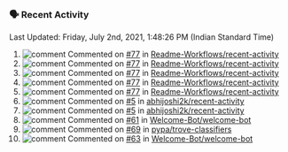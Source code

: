 ### 🗣 Recent Activity
<!--RECENT_ACTIVITY:last_update-->
Last Updated: Friday, July 2nd, 2021, 1:48:26 PM (Indian Standard Time)
<!--RECENT_ACTIVITY:last_update_end-->
<!--RECENT_ACTIVITY:start-->
1. ![comment] Commented on [#77](https://github.com/Readme-Workflows/recent-activity/pull/77#issuecomment-872811489) in [Readme-Workflows/recent-activity](https://github.com/Readme-Workflows/recent-activity)
2. ![comment] Commented on [#77](https://github.com/Readme-Workflows/recent-activity/pull/77#issuecomment-872801718) in [Readme-Workflows/recent-activity](https://github.com/Readme-Workflows/recent-activity)
3. ![comment] Commented on [#77](https://github.com/Readme-Workflows/recent-activity/pull/77#issuecomment-872801498) in [Readme-Workflows/recent-activity](https://github.com/Readme-Workflows/recent-activity)
4. ![comment] Commented on [#77](https://github.com/Readme-Workflows/recent-activity/pull/77#issuecomment-872799570) in [Readme-Workflows/recent-activity](https://github.com/Readme-Workflows/recent-activity)
5. ![comment] Commented on [#77](https://github.com/Readme-Workflows/recent-activity/pull/77#issuecomment-872798438) in [Readme-Workflows/recent-activity](https://github.com/Readme-Workflows/recent-activity)
6. ![comment] Commented on [#5](https://github.com/abhijoshi2k/recent-activity/pull/5#issuecomment-872762556) in [abhijoshi2k/recent-activity](https://github.com/abhijoshi2k/recent-activity)
7. ![comment] Commented on [#5](https://github.com/abhijoshi2k/recent-activity/pull/5#issuecomment-872690009) in [abhijoshi2k/recent-activity](https://github.com/abhijoshi2k/recent-activity)
8. ![comment] Commented on [#61](https://github.com/Welcome-Bot/welcome-bot/pull/61#issuecomment-872689155) in [Welcome-Bot/welcome-bot](https://github.com/Welcome-Bot/welcome-bot)
9. ![comment] Commented on [#69](https://github.com/pypa/trove-classifiers/pull/69#issuecomment-872670928) in [pypa/trove-classifiers](https://github.com/pypa/trove-classifiers)
10. ![comment] Commented on [#63](https://github.com/Welcome-Bot/welcome-bot/pull/63#issuecomment-872170816) in [Welcome-Bot/welcome-bot](https://github.com/Welcome-Bot/welcome-bot)
<!--RECENT_ACTIVITY:end-->

<!-- Badges -->
[issueOpened]: https://cdn.jsdelivr.net/gh/Readme-Workflows/Readme-Icons@main/icons/octicons/IssueOpenedOld.svg
[issueClosed]: https://cdn.jsdelivr.net/gh/Readme-Workflows/Readme-Icons@main/icons/octicons/IssueClosedOld.svg

[prOpened]: https://cdn.jsdelivr.net/gh/Readme-Workflows/Readme-Icons@main/icons/octicons/PullRequestOpened.svg
[prClosed]: https://cdn.jsdelivr.net/gh/Readme-Workflows/Readme-Icons@main/icons/octicons/PullRequestClosed.svg
[prMerged]: https://cdn.jsdelivr.net/gh/Readme-Workflows/Readme-Icons@main/icons/octicons/PullRequestMerged.svg

[comment]: https://cdn.jsdelivr.net/gh/Readme-Workflows/Readme-Icons@main/icons/octicons/Comment.svg

[changesRequested]: https://cdn.jsdelivr.net/gh/Readme-Workflows/Readme-Icons@main/icons/octicons/RequestedChanges.svg
[approved]: https://cdn.jsdelivr.net/gh/Readme-Workflows/Readme-Icons@main/icons/octicons/ApprovedChanges.svg

[repoCreated]: https://cdn.jsdelivr.net/gh/Readme-Workflows/Readme-Icons@main/icons/octicons/Repository.svg
[release]: https://cdn.jsdelivr.net/gh/Readme-Workflows/Readme-Icons@main/icons/octicons/Release.svg
[star]: https://cdn.jsdelivr.net/gh/Readme-Workflows/Readme-Icons@main/icons/octicons/StarredRepository.svg
[wiki]: https://cdn.jsdelivr.net/gh/Readme-Workflows/Readme-Icons@main/icons/octicons/Wiki.svg
[fork]: https://cdn.jsdelivr.net/gh/Readme-Workflows/Readme-Icons@main/icons/octicons/ForkedRepository.svg
[people]: https://cdn.jsdelivr.net/gh/Readme-Workflows/Readme-Icons@main/icons/octicons/People.svg

<!--
**PuneetGopinath/PuneetGopinath** is a ✨ _special_ ✨ repository because its `README.md` (this file) appears on your GitHub profile.

Here are some ideas to get you started:

- 🔭 I’m currently working on ...
- 🌱 I’m currently learning ...
- 👯 I’m looking to collaborate on ...
- 🤔 I’m looking for help with ...
- 💬 Ask me about ...
- 📫 How to reach me: ...
- 😄 Pronouns: ...
- ⚡ Fun fact: ...
-->
